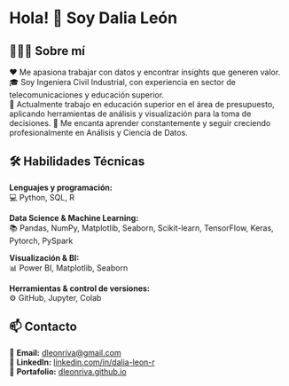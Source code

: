 # Hola! 👋 Soy Dalia León

## 👩🏻‍💻 Sobre mí
❤️ Me apasiona trabajar con datos y encontrar insights que generen valor.  
🎓 Soy Ingeniera Civil Industrial, con experiencia en sector de telecomunicaciones y educación superior.  
💼 Actualmente trabajo en educación superior en el área de presupuesto, aplicando herramientas de análisis y visualización para la toma de decisiones.
🌱 Me encanta aprender constantemente y seguir creciendo profesionalmente en Análisis y Ciencia de Datos.  

## 🛠 Habilidades Técnicas

**Lenguajes y programación:**  
💻 Python, SQL, R

**Data Science & Machine Learning:**  
📚 Pandas, NumPy, Matplotlib, Seaborn, Scikit-learn, TensorFlow, Keras, Pytorch, PySpark 

**Visualización & BI:**  
📊 Power BI, Matplotlib, Seaborn  

**Herramientas & control de versiones:**  
⚙️ GitHub, Jupyter, Colab  

## 📫 Contacto 

📧 **Email:** [dleonriva@gmail.com](mailto:dleonriva@gmail.com)  
💼 **LinkedIn:** [linkedin.com/in/dalia-leon-r](https://www.linkedin.com/in/dalia-leon-r/)  
📂 **Portafolio:** [dleonriva.github.io](https://dleonriva.github.io/)



